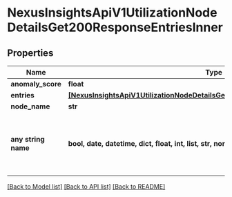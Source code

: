 # NexusInsightsApiV1UtilizationNodeDetailsGet200ResponseEntriesInner


## Properties
Name | Type | Description | Notes
------------ | ------------- | ------------- | -------------
**anomaly_score** | **float** |  | [optional] 
**entries** | [**[NexusInsightsApiV1UtilizationNodeDetailsGet200ResponseEntriesInnerEntriesInner]**](NexusInsightsApiV1UtilizationNodeDetailsGet200ResponseEntriesInnerEntriesInner.md) |  | [optional] 
**node_name** | **str** |  | [optional] 
**any string name** | **bool, date, datetime, dict, float, int, list, str, none_type** | any string name can be used but the value must be the correct type | [optional]

[[Back to Model list]](../README.md#documentation-for-models) [[Back to API list]](../README.md#documentation-for-api-endpoints) [[Back to README]](../README.md)


